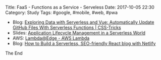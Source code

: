 Title: FaaS - Functions as a Service - Serveless
Date: 2017-10-05 22:30
Category: Study
Tags: #google, #mobile, #web, #pwa

* Blog: [Exploring Data with Serverless and Vue: Automatically Update GitHub Files With Serverless Functions | CSS-Tricks](https://css-tricks.com/exploring-data-with-serverless-and-vue-part-i/)
* Slides: [Application Lifecycle Management in a Serverless World](https://www.slideshare.net/AmazonWebServices/application-lifecycle-management-in-a-serverless-world)
* AWS: [Lambda@Edge - AWS Lambda](https://docs.aws.amazon.com/lambda/latest/dg/lambda-edge.html)
* Blog: [How to Build a Serverless, SEO-friendly React blog with Netlify](https://buttercms.com/blog/serverless-react-blog-tutorial)

The End